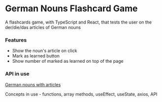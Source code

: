 # German Nouns Flashcard Game

A flashcards game, with TypeScript and React, that tests the user on the der/die/das articles of German nouns

### Features

- Show the noun's article on click
- Mark as learned button
- Show number of marked as learned on top of the page

### API in use
[German nouns with articles](https://edwardtanguay.vercel.app/share/germanNouns.json)

Concepts in use - functions, array methods, useEffect, useState, axios, API
